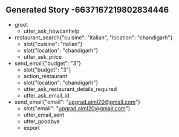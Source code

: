 ## Generated Story -6637167219802834446
* greet
    - utter_ask_howcanhelp
* restaurant_search{"cuisine": "italian", "location": "chandigarh"}
    - slot{"cuisine": "italian"}
    - slot{"location": "chandigarh"}
    - utter_ask_price
* send_email{"budget": "3"}
    - slot{"budget": "3"}
    - action_restaurant
    - slot{"location": "chandigarh"}
    - utter_ask_restaurant_details_required
    - utter_ask_email_id
* send_email{"email": "upgrad.aiml20@gmail.com"}
    - slot{"email": "upgrad.aiml20@gmail.com"}
    - utter_email_sent
    - utter_goodbye
    - export

